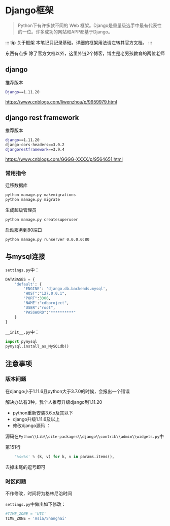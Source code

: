 # Django框架

> Python下有许多款不同的 Web 框架。Django是重量级选手中最有代表性的一位。许多成功的网站和APP都基于Django。

::: tip 关于框架
本笔记只记录基础，详细的框架用法请左转其官方文档。
:::

东西有点多 除了官方文档以外，这里外链2个博客，博主是老男孩教育的两位老师



## django

推荐版本

```bash
Django==1.11.20
```

<https://www.cnblogs.com/liwenzhou/p/9959979.html>



## django rest framework

推荐版本

```bash
django==1.11.20
django-cors-headers==3.0.2
djangorestframework==3.9.4
```

<https://www.cnblogs.com/GGGG-XXXX/p/9564651.html>



### 常用指令

迁移数据库

```bash
python manage.py makemigrations
python manage.py migrate  
```

生成超级管理员

```bash
python manage.py createsuperuser
```

启动服务到80端口

```bash
python manage.py runserver 0.0.0.0:80
```



## 与mysql连接

`settings.py`中：

```python
DATABASES = {
    'default': {
        'ENGINE': 'django.db.backends.mysql',
        "HOST":"127.0.0.1",
        "PORT":3306,
        'NAME':"cdbproject",
        "USER":"root",
        "PASSWORD":"**********"
    }
}
```

`__init__.py`中：

```python
import pymysql
pymysql.install_as_MySQLdb()
```



## 注意事项

### 版本问题

在django小于1.11.6且python大于3.7.0的时候，会报出一个错误

解决办法有3种，我个人推荐升级django到1.11.20

- python重新安装3.6.x及其以下
- django升级1.11.6及以上
- 修改django源码 ：

源码在`Python\\Lib\\site-packages\\django\\contrib\\admin\\widgets.py`中

第151行

```python
	'%s=%s' % (k, v) for k, v in params.items(),
```

去掉末尾的逗号即可



### 时区问题

不作修改，时间将为格林尼治时间

`settings.py`中做出如下修改：

```python
#TIME_ZONE = 'UTC'
TIME_ZONE = 'Asia/Shanghai'
```

